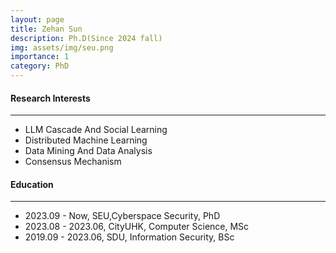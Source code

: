 ```yaml
---
layout: page
title: Zehan Sun
description: Ph.D(Since 2024 fall)
img: assets/img/seu.png
importance: 1
category: PhD
---
```


#### Research Interests
---
  - LLM Cascade And Social Learning
  - Distributed Machine Learning
  - Data Mining And Data Analysis
  - Consensus Mechanism

#### Education
---
- 2023.09 - Now, SEU,Cyberspace Security, PhD
- 2023.08 - 2023.06, CityUHK, Computer Science, MSc
- 2019.09 - 2023.06, SDU, Information Security, BSc
